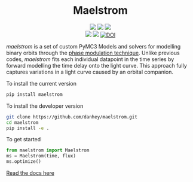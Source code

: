 <h1 align="center">Maelstrom</h1>

<p align="center">
   <a href="https://github.com/danhey/maelstrom/actions?query=workflow%3Amaelstrom-tests"><img
   src="https://github.com/danhey/maelstrom/workflows/maelstrom-tests/badge.svg"/></a>
   <a href="https://danhey.github.io/maelstrom/"><img
   src="https://github.com/danhey/maelstrom/workflows/Docs/badge.svg"/></a>
   <a href="https://codecov.io/gh/danhey/maelstrom"><img
   src="https://codecov.io/gh/danhey/maelstrom/branch/master/graph/badge.svg"/></a>
   <br/>
   <a href="https://docs.pymc.io"><img
   src="https://img.shields.io/badge/powered_by-PyMC3-EB5368.svg?style=flat"/></a>
   <a href="https://github.com/dfm/exoplanet"><img
   src="https://img.shields.io/badge/powered_by-exoplanet-EB5368.svg?style=flat"/></a>
   <a href="https://doi.org/10.5281/zenodo.3669395"><img src="https://zenodo.org/badge/DOI/10.5281/zenodo.3669395.svg" alt="DOI"></a>

</p>

  
*maelstrom* is a set of custom PyMC3 Models and solvers for
modelling binary orbits through the [phase modulation technique](https://arxiv.org/abs/1607.07879/).
Unlike previous codes, *maelstrom* fits each individual datapoint in the time series by forward modelling the time delay onto the light curve. This approach fully captures variations in a light curve caused by 
an orbital companion.

To install the current version

```bash
pip install maelstrom
```

To install the developer version

```bash
git clone https://github.com/danhey/maelstrom.git
cd maelstrom
pip install -e .
```

To get started

```python
from maelstrom import Maelstrom
ms = Maelstrom(time, flux)
ms.optimize()
```
   
[Read the docs here](https://danhey.github.io/maelstrom)
